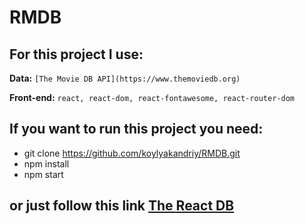 # RMDB

## For this project I use:
**Data:**
`[The Movie DB API](https://www.themoviedb.org)`

**Front-end:**
`react, react-dom, react-fontawesome, react-router-dom`

## If you want to run this project you need:
- git clone https://github.com/koylyakandriy/RMDB.git
- npm install
- npm start

## or just follow this link [The React DB](https://koylyakandriy.github.io/RMDB/)
